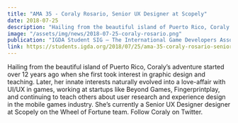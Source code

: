 ```yaml
---
title: "AMA 35 - Coraly Rosario, Senior UX Designer at Scopely"
date: 2018-07-25
description: "Hailing from the beautiful island of Puerto Rico, Coraly’s adventure started over 12 years ago when she first took interest in graphic design and teaching."
image: "/assets/img/news/2018-07-25-coraly-rosario.png"
publication: "IGDA Student SIG — The International Game Developers Association"
link: https://students.igda.org/2018/07/25/ama-35-coraly-rosario-senior-ux-designer-at-scopely/
---
```


Hailing from the beautiful island of Puerto Rico, Coraly’s adventure started over 12 years ago when she first took interest in graphic design and teaching. Later, her innate interests naturally evolved into a love-affair with UI/UX in games, working at startups like Beyond Games, Fingerprintplay, and continuing to teach others about user research and experience design in the mobile games industry. She’s currently a Senior UX Designer designer at Scopely on the Wheel of Fortune team. Follow Coraly on Twitter.
